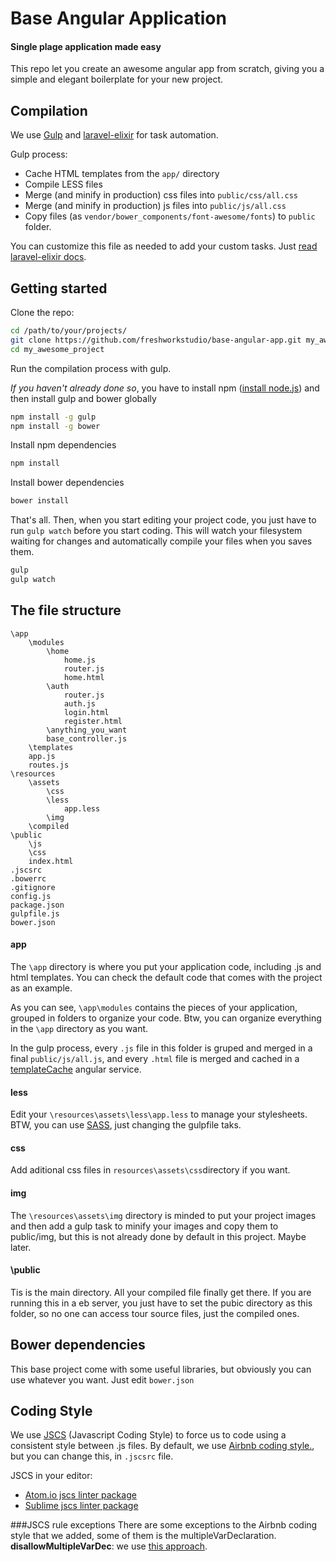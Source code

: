 # Base Angular Application
#### Single plage application made easy
This repo let you create an awesome angular app from scratch, giving you a simple and elegant boilerplate for your new project.

## Compilation
We use [Gulp](http://gulpjs.com/) and [laravel-elixir](http://laravel.com/docs/5.1/elixir) for task automation.

Gulp process:

 - Cache HTML templates from the `app/` directory
 - Compile LESS files
 - Merge (and minify in production) css files into `public/css/all.css`
 - Merge (and minify in production) js files into `public/js/all.css`
 - Copy files (as `vendor/bower_components/font-awesome/fonts`) to `public` folder.

You can customize this file as needed to add your custom tasks. Just [read laravel-elixir docs](http://laravel.com/docs/5.1/elixir).

## Getting started
Clone the repo:
```bash
cd /path/to/your/projects/
git clone https://github.com/freshworkstudio/base-angular-app.git my_awesome_project
cd my_awesome_project
```
Run the compilation process with gulp.

*If you haven't already done so*, you have to install npm ([install node.js](https://nodejs.org/)) and then install gulp and bower globally
```bash
npm install -g gulp
npm install -g bower
```

Install npm dependencies
```bash
npm install
```
Install bower dependencies
```bash
bower install
```
That's all. Then, when you start editing your project code, you just have to run `gulp watch` before you start coding. This will watch your filesystem waiting for changes and automatically compile your files when you saves them.
```bash
gulp
gulp watch
```


## The file structure

```
\app
	\modules
		\home
			home.js
			router.js
			home.html
		\auth
			router.js
			auth.js
			login.html
			register.html
		\anything_you_want
		base_controller.js
	\templates
	app.js
	routes.js
\resources
	\assets
		\css
		\less
			app.less
		\img
	\compiled
\public
	\js
	\css
	index.html
.jscsrc
.bowerrc
.gitignore
config.js
package.json
gulpfile.js
bower.json
```
#### app
The `\app` directory is where you put your application code, including .js and html templates. You can check the default code that comes with the project as an example.

As you can see, `\app\modules` contains the pieces of your application, grouped in folders to organize your code. Btw, you can organize everything in the `\app` directory as you want.

In the gulp process, every `.js` file in this folder is gruped and merged in a final `public/js/all.js`, and every `.html` file is merged and cached in a [templateCache](https://docs.angularjs.org/api/ng/service/$templateCache) angular service.

#### less

Edit your `\resources\assets\less\app.less` to manage your stylesheets.
BTW, you can use [SASS](http://sass-lang.com/), just changing the gulpfile taks.

#### css
Add aditional css files in `resources\assets\css`directory if you want.

#### img
The `\resources\assets\img` directory is minded to put your project images and then add a gulp task to minify your images and copy them to public/img, but this is not already done by default in this project. Maybe later.

#### \public
Tis is the main directory. All your compiled file finally get there. If you are running this in a eb server, you just have to set the pubic directory as this folder, so no one can access tour source files, just the compiled ones.

## Bower dependencies
This base project come with some useful libraries, but obviously you can use whatever you want. Just edit `bower.json`

## Coding Style
We use [JSCS](http://jscs.info/) (Javascript Coding Style) to force us to code using a consistent style between .js files.
By default, we use [Airbnb coding style.](https://github.com/airbnb/javascript), but you can change this, in `.jscsrc` file.

JSCS in your editor:

 - [Atom.io jscs linter package](https://atom.io/packages/linter-jscs)
 - [Sublime jscs linter package](https://packagecontrol.io/packages/SublimeLinter-jscs)

###JSCS rule exceptions
There are some exceptions to the Airbnb coding style that we added, some of them is the multipleVarDeclaration.
**disallowMultipleVarDec**:  we use [this approach](http://benalman.com/news/2012/05/multiple-var-statements-javascript/).
